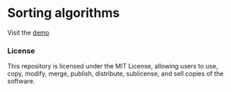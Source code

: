 # Sorting algorithms
Visit the [demo](https://danielsavinoff.github.io/sort-algorithms/)

### License
This repository is licensed under the MIT License, allowing users to use, copy, modify, merge, publish, distribute, sublicense, and sell copies of the software.
